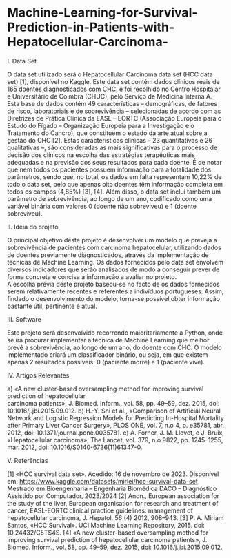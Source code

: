 # Machine-Learning-for-Survival-Prediction-in-Patients-with-Hepatocellular-Carcinoma-

I. 
Data Set


O data set utilizado será o Hepatocellular Carcinoma data set (HCC data set) [1], disponível no 
Kaggle. Este data set contém dados clínicos reais de 165 doentes diagnosticados com CHC, e foi recolhido 
no Centro Hospitalar e Universitário de Coimbra (CHUC), pelo Serviço de Medicina Interna A. 
Esta base de dados contém 49 características – demográficas, de fatores de risco, laboratoriais e de 
sobrevivência – selecionadas de acordo com as Diretrizes de Prática Clínica da EASL – EORTC 
(Associação Europeia para o Estudo do Fígado – Organização Europeia para a Investigação e o Tratamento 
do Cancro), que constituem o estado da arte atual sobre a gestão do CHC [2]. Estas características clínicas – 23 quantitativas e 26 qualitativas –, são consideradas as mais significativas para o processo de decisão 
dos clínicos na escolha das estratégias terapêuticas mais adequadas e na previsão dos seus resultados para 
cada doente. É de notar que nem todos os pacientes possuem informação para a totalidade dos parâmetros, 
sendo que, no total, os dados em falta representam 10,22% de todo o data set, pelo que apenas oito doentes 
têm informação completa em todos os campos (4,85%) [3], [4]. 
Além disso, o data set inclui também um parâmetro de sobrevivência, ao longo de um ano, codificado 
como uma variável binária com valores 0 (doente não sobreviveu) e 1 (doente sobreviveu). 


II. 
Ideia do projeto 


O principal objetivo deste projeto é desenvolver um modelo que preveja a sobrevivência de pacientes 
com carcinoma hepatocelular, utilizando dados de doentes previamente diagnosticados, através da 
implementação de técnicas de Machine Learning. Os dados fornecidos pelo data set envolvem diversos 
indicadores que serão analisados de modo a conseguir prever de forma concreta e concisa a informação a 
avaliar no projeto.  
A escolha prévia deste projeto baseou-se no facto de os dados fornecidos serem relativamente recentes 
e referentes a indivíduos portugueses. Assim, findado o desenvolvimento do modelo, torna-se possível 
obter informação bastante útil, pertinente e atual. 


III. 
Software 


Este projeto será desenvolvido recorrendo maioritariamente a Python, onde se irá procurar 
implementar a técnica de Machine Learning que melhor prevê a sobrevivência, ao longo de um ano, do 
doente com CHC. O modelo implementado criará um classificador binário, ou seja, em que existem apenas 
2 resultados possíveis: 0 (paciente morre) e 1 (paciente vive). 


IV. 
Artigos Relevantes 


a) «A new cluster-based oversampling method for improving survival prediction of hepatocellular      
carcinoma patients», J. Biomed. Inform., vol. 58, pp. 49–59, dez. 2015, doi: 
10.1016/j.jbi.2015.09.012. 
b) H.-Y. Shi et al., «Comparison of Artificial Neural Network and Logistic Regression Models for 
Predicting In-Hospital Mortality after Primary Liver Cancer Surgery», PLOS ONE, vol. 7, n.o 4, p. 
e35781, abr. 2012, doi: 10.1371/journal.pone.0035781. 
c) A. Forner, J. M. Llovet, e J. Bruix, «Hepatocellular carcinoma», The Lancet, vol. 379, n.o 9822, pp. 
1245–1255, mar. 2012, doi: 10.1016/S0140-6736(11)61347-0. 


V. 
Referências 


[1] «HCC survival data set». Acedido: 16 de novembro de 2023. Disponível em: 
https://www.kaggle.com/datasets/mirlei/hcc-survival-data-set 
Mestrado em Bioengenharia – Engenharia Biomédica 
DACO – Diagnóstico Assistido por Computador, 2023/2024 
[2] Anon., European association for the study of the liver, European organisation for research and treatment 
of cancer, EASL-EORTC clinical practice guidelines: management of hepatocellular carcinoma, J. 
Hepatol. 56 (4) 2012, 908–943. 
[3] P. A. Miriam Santos, «HCC Survival». UCI Machine Learning Repository, 2015. doi: 
10.24432/C5TS4S. 
[4] «A new cluster-based oversampling method for improving survival prediction of hepatocellular 
carcinoma patients», J. Biomed. Inform., vol. 58, pp. 49–59, dez. 2015, doi: 10.1016/j.jbi.2015.09.012.
